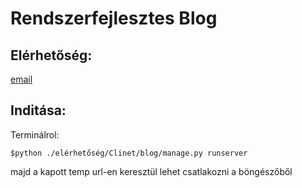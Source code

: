 # Rendszerfejlesztes Blog


## Elérhetőség:
[email](dani.csehovics@gmail.com)


## Inditása: 
Terminálrol:

```
$python ./elérhetőség/Clinet/blog/manage.py runserver
```

majd a kapott temp url-en keresztül lehet csatlakozni a böngészőből
